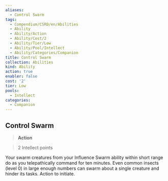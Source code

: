 ```yaml
---
aliases:
  - Control Swarm
tags:
  - Compendium/CSRD/en/Abilities
  - Ability
  - Ability/Action
  - Ability/Cost/2
  - Ability/Tier/Low
  - Ability/Pool/Intellect
  - Ability/Categories/Companion
title: Control Swarm
collection: Abilities
kind: Ability
action: true
enabler: false
cost: '2'
tier: Low
pools:
  - Intellect
categories:
  - Companion
---
```

## Control Swarm    
>**Action**    
>2 Intellect points  
    
Your swarm creatures from your Influence Swarm ability within short range do as you telepathically command for ten minutes. Even common insects (level 0) in large enough numbers can swarm about a single creature and hinder its tasks. Action to initiate.